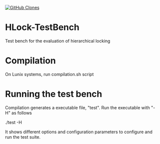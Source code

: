 [![GitHub Clones](https://img.shields.io/badge/dynamic/json?color=success&label=Clone&query=count&url=https://gist.githubusercontent.com/SaurabhKalikar/ef292f6fb18a085647e0ca05e333fb75/raw/clone.json&logo=github)](https://github.com/MShawon/github-clone-count-badge)

# HLock-TestBench
Test bench for the evaluation of hierarchical locking

# Compilation
On Lunix systems, run compilation.sh script

# Running the test bench
Compilation generates a executable file, "test". Run the executable with "-H" as follows

./test -H 

It shows different options and configuration parameters to configure and run the test suite.
